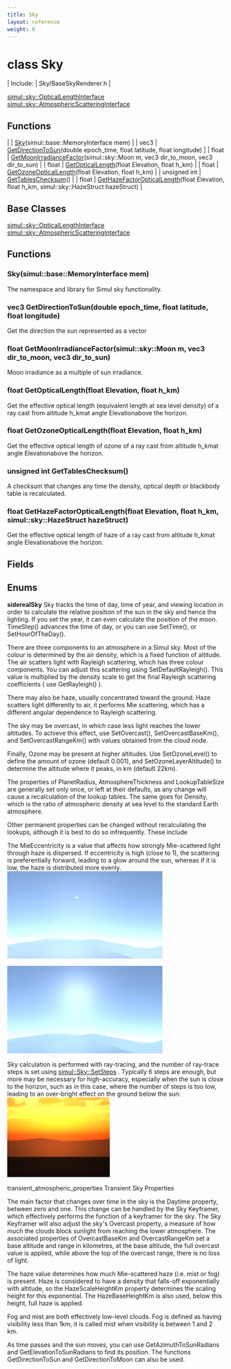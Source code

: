 ```yaml
---
title: Sky
layout: reference
weight: 0
---
```

class Sky
===

| Include: | Sky/BaseSkyRenderer.h |


[simul::sky::OpticalLengthInterface](opticallengthinterface.html)
[simul::sky::AtmosphericScatteringInterface](atmosphericscatteringinterface.html)

Functions
---

|  | [Sky](#Sky)(simul::base::MemoryInterface mem) |
| vec3 | [GetDirectionToSun](#GetDirectionToSun)(double epoch_time, float latitude, float longitude) |
| float | [GetMoonIrradianceFactor](#GetMoonIrradianceFactor)(simul::sky::Moon m, vec3 dir_to_moon, vec3 dir_to_sun) |
| float | [GetOpticalLength](#GetOpticalLength)(float Elevation, float h_km) |
| float | [GetOzoneOpticalLength](#GetOzoneOpticalLength)(float Elevation, float h_km) |
| unsigned int | [GetTablesChecksum](#GetTablesChecksum)() |
| float | [GetHazeFactorOpticalLength](#GetHazeFactorOpticalLength)(float Elevation, float h_km, simul::sky::HazeStruct hazeStruct) |


Base Classes
---
[simul::sky::OpticalLengthInterface](opticallengthinterface.html)
[simul::sky::AtmosphericScatteringInterface](atmosphericscatteringinterface.html)

Functions
---
<a name="Sky"></a>
###  Sky(simul::base::MemoryInterface mem)
The namespace and library for Simul sky functionality.
<a name="GetDirectionToSun"></a>
### vec3 GetDirectionToSun(double epoch_time, float latitude, float longitude)
Get the direction the sun represented as a vector
<a name="GetMoonIrradianceFactor"></a>
### float GetMoonIrradianceFactor(simul::sky::Moon m, vec3 dir_to_moon, vec3 dir_to_sun)
Moon irradiance as a multiple of sun irradiance.
<a name="GetOpticalLength"></a>
### float GetOpticalLength(float Elevation, float h_km)
Get the effective optical length (equivalent length at sea level density) of a ray
cast from altitude h_kmat angle Elevationabove the horizon.
<a name="GetOzoneOpticalLength"></a>
### float GetOzoneOpticalLength(float Elevation, float h_km)
Get the effective optical length of ozone of a ray cast from altitude h_kmat angle Elevationabove the horizon.
<a name="GetTablesChecksum"></a>
### unsigned int GetTablesChecksum()
A checksum that changes any time the density, optical depth or blackbody table is recalculated.
<a name="GetHazeFactorOpticalLength"></a>
### float GetHazeFactorOpticalLength(float Elevation, float h_km, simul::sky::HazeStruct hazeStruct)
Get the effective optical length of haze of a ray cast from altitude h_kmat angle Elevationabove the horizon.

Fields
---

Enums
---

**siderealSky**  Sky tracks the time of day, time of year, and viewing location in order to
calculate the relative position of the sun in the sky and hence the lighting.
If you set the year, it can even calculate the position of the moon.
TimeStep() advances the time of day, or you can use SetTime(), or SetHourOfTheDay().

There are three components to an atmosphere in a Simul sky. Most of the colour is determined by the
air density, which is a fixed function of altitude. The air scatters light with Rayleigh scattering, which has three
colour components. You can adjust this scattering using SetDefaultRayleigh(). This value is multiplied
by the density scale to get the final Rayleigh scattering coefficients ( use GetRayleigh() ).

There may also be haze, usually concentrated toward the ground. Haze scatters light differently to air,
it performs Mie scattering, which has a different angular dependence to Rayleigh scattering.

The sky may be overcast, in which case less light reaches the lower altitudes. To achieve this effect, use
SetOvercast(), SetOvercastBaseKm(), and SetOvercastRangeKm() with values obtained from the cloud node.

Finally, Ozone may be present at higher altitudes. Use SetOzoneLevel() to define the amount of ozone (default 0.001),
and SetOzoneLayerAltitude() to determine the altitude where it peaks, in km (default 22km).

The properties of PlanetRadius, AtmosphereThickness and LookupTableSize are generally set only once, or left at their defaults, as
any change will cause a recalculation of the lookup tables. The same goes for Density, which is the ratio of atmospheric density
at sea level to the standard Earth atmosphere.

Other permanent properties can be changed without recalculating the lookups, although it is best to do so infrequently. These include

The MieEccentricity is a value that affects how strongly Mie-scattered light through haze is dispersed. If eccentricity is high (close to 1),
the scattering is preferentially forward, leading to a glow around the sun, whereas if it is low, the haze is distributed more evenly.
![](/images/eccentricity_low.png)

![](/images/eccentricity_high.png)


Sky calculation is performed with ray-tracing, and the number of ray-trace steps is set using [simul::Sky::SetSteps](/ref/simul/sky/setsteps)
.
Typically 6 steps are enough, but more may be necessary for high-accuracy, especially when the sun is close to the horizon, such as in this case,
where the number of steps is too low, leading to an over-bright effect on the ground below the sun:
![](/images/sky_steps_too_low.png)


transient_atmospheric_properties Transient Sky Properties

The main factor that changes over time in the sky is the Daytime property, between zero and one. This change can be handled by the
Sky Keyframer, which effectively performs the function of a keyframer for the sky. The Sky Keyframer will also adjust the sky's
Overcast property, a measure of how much the clouds block sunlight from reaching the lower atmosphere. The associated properties
of OvercastBaseKm and OvercastRangeKm set a base altitude and range in kilometres, at the base altitude, the full overcast
value is applied, while above the top of the overcast range, there is no loss of light.

The haze value determines how much Mie-scattered haze (i.e. mist or fog) is present. Haze is considered to have a density that falls-off
exponentially with altitude, so the HazeScaleHeightKm property determines the scaling height for this exponential. The
HazeBaseHeightKm is also used, below this height, full haze is applied.

Fog and mist are both effectively low-level clouds. Fog is defined as having visibility less than 1km, it is called mist when visibility
is between 1 and 2 km.

As time passes and the sun moves, you can use GetAzimuthToSunRadians and GetElevationToSunRadians to find its position.
The functions GetDirectionToSun and GetDirectionToMoon can also be used.
